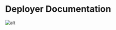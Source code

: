 # Deployer Documentation
![alt](https://img.shields.io/badge/Python-3776AB?style=for-the-badge&logo=python&logoColor=white)